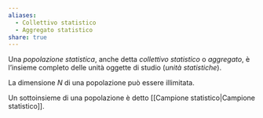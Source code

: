 ```yaml
---
aliases:
  - Collettivo statistico
  - Aggregato statistico
share: true
---
```


Una *popolazione statistica*, anche detta *collettivo statistico* o *aggregato*, è l’insieme completo delle unità oggette di studio (*unità statistiche*).

La dimensione $N$ di una popolazione può essere illimitata.

Un sottoinsieme di una popolazione è detto [[Campione statistico|Campione statistico]].